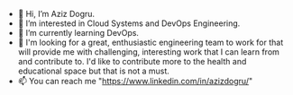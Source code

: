 - 👋 Hi, I’m Aziz Dogru.
- 👀 I’m interested in Cloud Systems and DevOps Engineering.
- 🌱 I’m currently learning DevOps.
- 💞️ I'm looking for a great, enthusiastic engineering team to work for that will provide me with challenging,
     interesting work that I can learn from and contribute to. I'd like to contribute more to the health and educational space but that is not a must.
- 📫 You can reach me "https://www.linkedin.com/in/azizdogru/"

<!---
f4323-Aziz/f4323-Aziz is a ✨ special ✨ repository because its `README.md` (this file) appears on your GitHub profile.
You can click the Preview link to take a look at your changes.
--->
